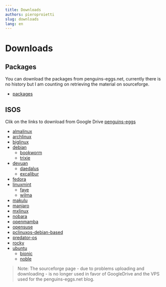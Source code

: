 ```yaml
---
title: Downloads
authors: pieroproietti
slug: downloads
lang: en
---
```


# Downloads

## Packages
You can download the packages from penguins-eggs.net, currently there is no history but I am counting on retrieving the material on sourceforge.

* [packages](https://penguins-eggs.net/basket/index.php/packages/?p=packages)


## ISOS

Clik on the links to download from Google Drive [penguins-eggs](https://drive.google.com/drive/folders/19fwjvsZiW0Dspu2Iq-fQN0J-PDbKBlYY)

* [almalinux](/almalinux)
* [archlinux](/archlinux)
* [biglinux](/biglinux)
* [debian](/debian)
  * [bookworm](/debian/bookworm)
  * [trixie](/debian/trixie)
* [devuan](/devuan)
  * [daedalus](/devuan/daedalus)
  * [excalibur](/devuan/excalibur)
* [fedora](/fedora)
* [linuxmint](/linuxmint)
  * [faye](/linuxmint/faye)
  * [wilma](/linuxmint/wilma)
* [makulu](/makulu)
* [manjaro](/manjaro)
* [mxlinux](/mxlinux)
* [nobara](/nobara)
* [openmamba](/openmamba)
* [opensuse](/opensuse)
* [pclinuxos-debian-based](https://drive.google.com/drive/folders/1tSTlwu3NmhJ13sypk_LEPeRcFK4w1Ajy)
* [predator-os](/predator)
* [rocky](/rocky)
* [ubuntu](/ubuntu)
  * [bionic](/ubuntu/bionic)
  * [noble](/ubuntu/noble)



> Note:
The sourceforge page - due to problems uploading and downloading - is no longer used in favor of GoogleDrive and the VPS used for the penguins-eggs.net blog.
